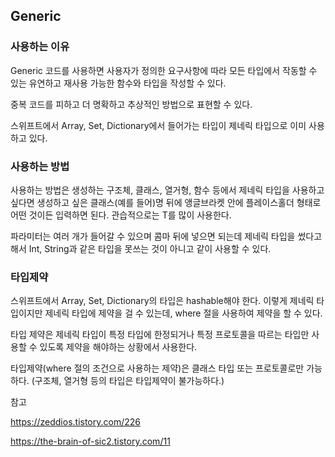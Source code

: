 ## Generic

### 사용하는 이유 

Generic 코드를 사용하면 사용자가 정의한 요구사항에 따라 모든 타입에서 작동할 수 있는 유연하고 재사용 가능한 함수와 타입을 작성할 수 있다. 

중복 코드를 피하고 더 명확하고 추상적인 방법으로 표현할 수 있다. 

스위프트에서 Array, Set, Dictionary에서 들어가는 타입이 제네릭 타입으로 이미 사용하고 있다. 



### 사용하는 방법

사용하는 방법은 생성하는 구조체, 클래스, 열거형, 함수 등에서 제네릭 타입을 사용하고 싶다면 생성하고 싶은 클래스(예를 들어)명 뒤에 앵글브라켓 안에 플레이스홀더 형태로 어떤 것이든 입력하면 된다. 관습적으로는 T를 많이 사용한다. 

파라미터는 여러 개가 들어갈 수 있으며 콤마 뒤에 넣으면 되는데 제네릭 타입을 썼다고 해서 Int, String과 같은 타입을 못쓰는 것이 아니고 같이 사용할 수 있다. 



### 타입제약

스위프트에서 Array, Set, Dictionary의 타입은 hashable해야 한다. 이렇게 제네릭 타입이지만 제네릭 타입에 제약을 걸 수 있는데, where 절을 사용하여 제약을 할 수 있다. 

타입 제약은 제네릭 타입이 특정 타입에 한정되거나 특정 프로토콜을 따르는 타입만 사용할 수 있도록 제약을 해야하는 상황에서 사용한다. 

타입제약(where 절의 조건으로 사용하는 제약)은 클래스 타입 또는 프로토콜로만 가능하다. (구조체, 열거형 등의 타입은 타입제약이 불가능하다.)



참고

https://zeddios.tistory.com/226

https://the-brain-of-sic2.tistory.com/11